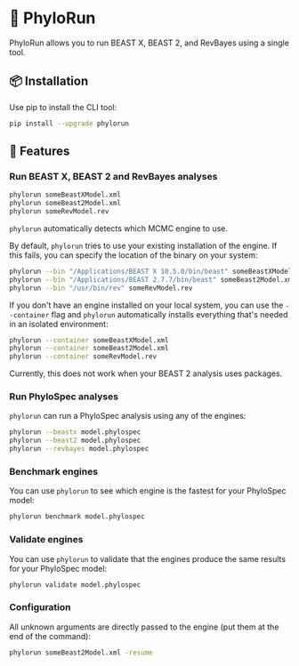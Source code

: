 # 🧬 PhyloRun

PhyloRun allows you to run BEAST X, BEAST 2, and RevBayes using a single tool.

## 📦 Installation

Use pip to install the CLI tool:

```bash
pip install --upgrade phylorun
```

## 🚀 Features

### Run BEAST X, BEAST 2 and RevBayes analyses

```bash
phylorun someBeastXModel.xml
phylorun someBeast2Model.xml
phylorun someRevModel.rev
```

`phylorun` automatically detects which MCMC engine to use.

By default, `phylorun` tries to use your existing installation of the engine. If this fails, you can specify the location of the binary on your system:

```bash
phylorun --bin "/Applications/BEAST X 10.5.0/bin/beast" someBeastXModel.xml
phylorun --bin "/Applications/BEAST 2.7.7/bin/beast" someBeast2Model.xml
phylorun --bin "/usr/bin/rev" someRevModel.rev
```

If you don't have an engine installed on your local system, you can use the `--container` flag and `phylorun` automatically installs everything that's needed in an isolated environment:

```bash
phylorun --container someBeastXModel.xml
phylorun --container someBeast2Model.xml
phylorun --container someRevModel.rev
```

Currently, this does not work when your BEAST 2 analysis uses packages.

### Run PhyloSpec analyses

`phylorun` can run a PhyloSpec analysis using any of the engines:

```bash
phylorun --beastx model.phylospec
phylorun --beast2 model.phylospec
phylorun --revbayes model.phylospec
```

### Benchmark engines

You can use `phylorun` to see which engine is the fastest for your PhyloSpec model:

```bash
phylorun benchmark model.phylospec
```

### Validate engines

You can use `phylorun` to validate that the engines produce the same results for your PhyloSpec model:

```bash
phylorun validate model.phylospec
```

### Configuration

All unknown arguments are directly passed to the engine (put them at the end of the command):

```bash
phylorun someBeast2Model.xml -resume
```
